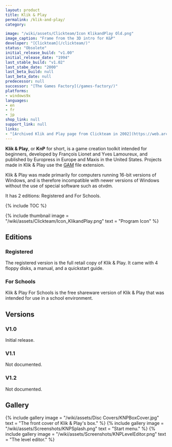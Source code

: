 ```yaml
---
layout: product
title: Klik & Play
permalink: /klik-and-play/
category:

image: "/wiki/assets/Clickteam/Icon KlikandPlay Old.png"
image_caption: "Frame from the 3D intro for K&P"
developer: "[Clickteam](/clickteam/)"
status: "Obsolete"
initial_release_build: "v1.00"
initial_release_date: "1994"
last_stable_build: "v1.02"
last_stabe_date: "2000"
last_beta_build: null
last_beta_date: null
predecessor: null
successor: "[The Games Factory](/games-factory/)"
platforms:
- windows9x
languages:
- en
- fr
- jp
shop_link: null
support_link: null
links: 
- "[Archived Klik and Play page from Clickteam in 2002](https://web.archive.org/web/20000606113504/http://clickteam.com/web/knp/about_cadre.htm)"
---
```


**Klik & Play**, or **KnP** for short, is a game creation toolkit intended for beginners, developed by François Lionet and Yves Lamoureux, and published by Europress in Europe and Maxis in the United States. Projects made in Klik & Play use the [GAM] file extension.

Klik & Play was made primarily for computers running 16-bit versions of Windows, and is therefore incompatible with newer versions of Windows without the use of special software such as otvdm.

It has 2 editions: Registered and For Schools.

{% include TOC %}

{% include thumbnail
    image = "/wiki/assets/Clickteam/Icon_KlikandPlay.png"
    text = "Program Icon"
%}

## Editions

### Registered
The registered version is the full retail copy of Klik & Play. It came with 4 floppy disks, a manual, and a quickstart guide.

### For Schools
Klik & Play For Schools is the free shareware version of Klik & Play that was intended for use in a school environment.

## Versions

### V1.0
Initial release.

### V1.1
Not documented.

### V1.2
Not documented.

## Gallery
{% include gallery
    image = "/wiki/assets/Disc Covers/KNPBoxCover.jpg"
    text = "The front cover of Klik & Play's box."
%}
{% include gallery
    image = "/wiki/assets/Screenshots/KNPSplash.png"
    text = "Start menu."
%}
{% include gallery
    image = "/wiki/assets/Screenshots/KNPLevelEditor.png"
    text = "The level editor."
%}

[GAM]: /file-extensions/GAM/
